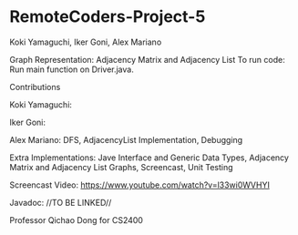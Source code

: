 # RemoteCoders-Project-5

Koki Yamaguchi, Iker Goni, Alex Mariano

Graph Representation: Adjacency Matrix and Adjacency List
To run code: Run main function on Driver.java. 

Contributions

Koki Yamaguchi: 

Iker Goni: 

Alex Mariano: DFS, AdjacencyList Implementation, Debugging

Extra Implementations: Jave Interface and Generic Data Types, Adjacency Matrix and Adjacency List Graphs, Screencast, Unit Testing

Screencast Video: https://www.youtube.com/watch?v=l33wi0WVHYI

Javadoc: //TO BE LINKED//

Professor Qichao Dong for CS2400
